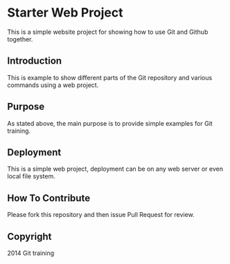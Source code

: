 # Starter Web Project

This is a simple website project for showing how to use Git and Github together.

## Introduction

This is example to show different parts of the Git repository and various commands using a web project. 

## Purpose

As stated above, the main purpose is to provide simple examples for Git training.

## Deployment 

This is a simple web project, deployment can be on any web server or even local file system. 

## How To Contribute

Please fork this repository and then issue Pull Request for review.

## Copyright
	
2014 Git training
